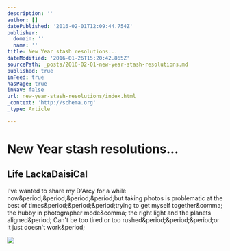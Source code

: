```yaml
---
description: ''
author: []
datePublished: '2016-02-01T12:09:44.754Z'
publisher:
  domain: ''
  name: ''
title: New Year stash resolutions...
dateModified: '2016-01-26T15:20:42.865Z'
sourcePath: _posts/2016-02-01-new-year-stash-resolutions.md
published: true
inFeed: true
hasPage: true
inNav: false
url: new-year-stash-resolutions/index.html
_context: 'http://schema.org'
_type: Article

---
```

# New Year stash resolutions...

<article style=""><h1>Life LackaDaisiCal</h1><p>I've wanted to share my D'Arcy for a while now&amp;period;&amp;period;&amp;period;&amp;period;but taking photos is problematic at the best of times&amp;period;&amp;period;&amp;period;trying to get myself together&amp;comma; the hubby in photographer mode&amp;comma; the right light and the planets aligned&amp;period; Can't be too tired or too rushed&amp;period;&amp;period;&amp;period;or it just doesn't work&amp;period;</p><img src="http://3.bp.blogspot.com/-Pjp7bL5W5IY/VoQny-XoXbI/AAAAAAAAHNc/KWn_f4K5Ae8/s640/heart%2Bcloseup.jpg" /></article>